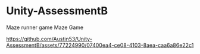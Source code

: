 # Unity-AssessmentB
Maze runner game
Maze Game

https://github.com/Austin53/Unity-AssessmentB/assets/77224990/07400ea4-ce08-4103-8aea-caa6a86e22c1


